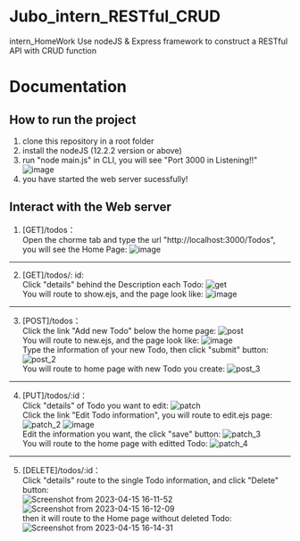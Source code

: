 # Jubo_intern_RESTful_CRUD
intern_HomeWork
Use nodeJS & Express framework to construct a RESTful API with CRUD function

# Documentation
## How to run the project
1. clone this repository in a root folder
2. install the nodeJS (12.2.2 version or above)
3. run "node main.js" in CLI, you will see "Port 3000 in Listening!!"  
![image](https://user-images.githubusercontent.com/78125534/232205410-ebeac99b-826c-4cf5-bb52-7d8e5d07300b.png)  
4. you have started the web server sucessfully!

## Interact with the Web server
1. [GET]/todos：  
Open the chorme tab and type the url "http://localhost:3000/Todos", you will see the Home Page:
![image](https://user-images.githubusercontent.com/78125534/232205800-956c7404-92f5-4c69-9912-bbe6bf5bce2b.png)
---
2. [GET]/todos/: id:  
Click "details" behind the Description each Todo:
![get](https://user-images.githubusercontent.com/78125534/232206046-bcf306a2-410e-408f-bcb1-848701e58fac.png)  
You will route to show.ejs, and the page look like:
![image](https://user-images.githubusercontent.com/78125534/232205894-039a0ab3-fde9-45fd-bd39-560e811f61cc.png)
---
3. [POST]/todos：  
Click the link "Add new Todo" below the home page:
![post](https://user-images.githubusercontent.com/78125534/232206245-cef0c8d3-f5be-4099-b1f1-dc6bf6a28bfe.png)  
You will route to new.ejs, and the page look like:
![image](https://user-images.githubusercontent.com/78125534/232206292-3fea4d2c-3b08-4099-a806-28528445a1a4.png)  
Type the information of your new Todo, then click "submit" button:
![post_2](https://user-images.githubusercontent.com/78125534/232206377-77c2f208-b053-4c90-b50d-68d32e6efb5d.png)  
You will route to home page with new Todo you create:
![post_3](https://user-images.githubusercontent.com/78125534/232206415-70664357-958d-49ff-a1dc-b7345652617a.png)
---
4. [PUT]/todos/:id：  
Click "details" of Todo you want to edit:
![patch](https://user-images.githubusercontent.com/78125534/232206567-5bfaf2a3-6c8a-4cad-ad25-ffd86f0c113d.png)  
Click the link "Edit Todo information", you will route to edit.ejs page:  
![patch_2](https://user-images.githubusercontent.com/78125534/232206665-33a72c14-f039-4fda-be43-ff734a44f118.png)
![image](https://user-images.githubusercontent.com/78125534/232206678-545e2a46-47a0-447c-9fc8-f64a9629302a.png)  
Edit the information you want, the click "save" button:
![patch_3](https://user-images.githubusercontent.com/78125534/232206756-f7757cd6-6f57-451f-a65b-3046e8fb5f1d.png)  
You will route to the home page with editted Todo:
![patch_4](https://user-images.githubusercontent.com/78125534/232206815-0a1dbe9f-8223-4dbd-8b70-095d5e9bf54a.png)
---
5. [DELETE]/todos/:id：  
Click "details" route to the single Todo information, and click "Delete" button:  
![Screenshot from 2023-04-15 16-11-52](https://user-images.githubusercontent.com/78125534/232205705-c60ef72f-bcd9-4307-aaad-2aef2ddba355.png)
![Screenshot from 2023-04-15 16-12-09](https://user-images.githubusercontent.com/78125534/232205710-0bfa916e-6e9b-41bc-9254-91699b9d3dc2.png)  
then it will route to the Home page without deleted Todo:  
![Screenshot from 2023-04-15 16-14-31](https://user-images.githubusercontent.com/78125534/232205731-80c35976-f116-4a59-9b85-99f41ce4927b.png)




